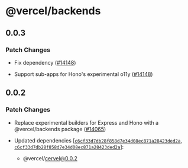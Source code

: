 # @vercel/backends

## 0.0.3

### Patch Changes

- Fix dependency ([#14148](https://github.com/vercel/vercel/pull/14148))

- Support sub-apps for Hono's experimental o11y ([#14148](https://github.com/vercel/vercel/pull/14148))

## 0.0.2

### Patch Changes

- Replace experimental builders for Express and Hono with a @vercel/backends package ([#14065](https://github.com/vercel/vercel/pull/14065))

- Updated dependencies [[`c6cf33d7db28f858d7e34d08ec871a28423ded2a`](https://github.com/vercel/vercel/commit/c6cf33d7db28f858d7e34d08ec871a28423ded2a), [`c6cf33d7db28f858d7e34d08ec871a28423ded2a`](https://github.com/vercel/vercel/commit/c6cf33d7db28f858d7e34d08ec871a28423ded2a)]:
  - @vercel/cervel@0.0.2
